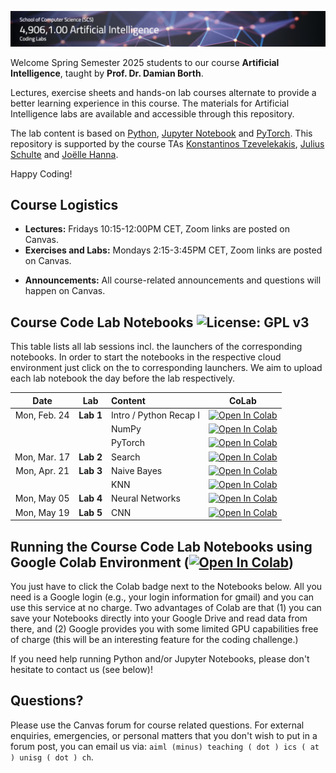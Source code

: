 ![Course Banner](banner.png)

Welcome Spring Semester 2025 students to our course **Artificial Intelligence**, taught by **Prof. Dr. Damian Borth**.

Lectures, exercise sheets and hands-on lab courses alternate to provide a better learning experience in this course. The materials for Artificial Intelligence labs are available and accessible through this repository.

The lab content is based on [Python](https://www.python.org), [Jupyter Notebook](https://jupyter.org) and [PyTorch](https://pytorch.org). This repository is supported by the course TAs [Konstantinos Tzevelekakis](https://ics.unisg.ch/the-institute/about-us/team/detail/person-id/a83aef88-deb5-4fda-a878-2e6fd091a1ce/), [Julius Schulte](https://ics.unisg.ch/the-institute/about-us/team/detail/person-id/d5a6c2e4-76cc-4ae5-aba2-f90244dd8c9d/) and [Joëlle Hanna](https://ics.unisg.ch/the-institute/about-us/team/detail/person-id/9e40cd45-138b-4934-a7f1-ec52b815e443/).


Happy Coding!

## Course Logistics

- **Lectures:** Fridays 10:15-12:00PM CET, Zoom links are posted on Canvas.
- **Exercises and Labs:** Mondays 2:15-3:45PM CET, Zoom links are posted on Canvas.

<!-- - **Labs Office Hours:** Thursdays 2:00-3:00PM CET ([Joëlle Hanna](https://www.alexandria.unisg.ch/entities/person/Joelle_Hanna/indicators)) or Tuesdays 11:00-12:00PM CET ([Hamed Hemati](https://www.alexandria.unisg.ch/entities/person/Hamed_Hemati/indicators)), please send us a corresponding invitation via mail. -->
- **Announcements:** All course-related announcements and questions will happen on Canvas.

## Course Code Lab Notebooks ![License: GPL v3](https://img.shields.io/badge/License-GPLv3-blue.svg)

This table lists all lab sessions incl. the launchers of the corresponding notebooks. In order to start the notebooks in the respective cloud environment just click on the to corresponding launchers. We aim to upload each lab notebook the day before the lab respectively.


| Date                    | Lab        |  Content                         |  CoLab                 |
|:-----------------------:|:--------------:|:---------------------------------|:-------------------------------:|
| Mon, Feb. 24           | **Lab 1**   | Intro / Python Recap I         | [![Open In Colab](https://colab.research.google.com/assets/colab-badge.svg)](https://colab.research.google.com/github/HSG-AIML-Teaching/AI2025-Lab/blob/main/lab_01/lab_01.ipynb) |
|            |    | NumPy         | [![Open In Colab](https://colab.research.google.com/assets/colab-badge.svg)](https://colab.research.google.com/github/HSG-AIML-Teaching/AI2025-Lab/blob/main/lab_01/lab_01_numpy.ipynb) |
|           |    | PyTorch         | [![Open In Colab](https://colab.research.google.com/assets/colab-badge.svg)](https://colab.research.google.com/github/HSG-AIML-Teaching/AI2025-Lab/blob/main/lab_01/lab_01_pytorch.ipynb) |
| Mon, Mar. 17            | **Lab 2**   | Search | [![Open In Colab](https://colab.research.google.com/assets/colab-badge.svg)](https://colab.research.google.com/github/HSG-AIML-Teaching/AI2025-Lab/blob/main/lab_02/lab_02.ipynb) |
| Mon, Apr. 21            | **Lab 3**   | Naive Bayes    | [![Open In Colab](https://colab.research.google.com/assets/colab-badge.svg)](https://colab.research.google.com/github/HSG-AIML-Teaching/AI2025-Lab/blob/main/lab_03/lab_03a.ipynb) |
|             |    |  KNN     | [![Open In Colab](https://colab.research.google.com/assets/colab-badge.svg)](https://colab.research.google.com/github/HSG-AIML-Teaching/AI2025-Lab/blob/main/lab_03/lab_03b.ipynb) |
| Mon, May 05            | **Lab 4**   | Neural Networks     | [![Open In Colab](https://colab.research.google.com/assets/colab-badge.svg)](https://colab.research.google.com/github/HSG-AIML-Teaching/AI2025-Lab/blob/main/lab_04/lab_04.ipynb) |
| Mon, May 19            | **Lab 5**   | CNN    | [![Open In Colab](https://colab.research.google.com/assets/colab-badge.svg)](https://colab.research.google.com/github/HSG-AIML-Teaching/AI2024-Lab/blob/main/lab_05/ml_colab_05.ipynb)|

## Running the Course Code Lab Notebooks using Google Colab Environment ([![Open In Colab](https://colab.research.google.com/assets/colab-badge.svg)](https://colab.research.google.com/github/GitiHubi/courseAAA/blob/main))

You just have to click the Colab badge next to the Notebooks below. All you need is a Google login
(e.g., your login information for gmail) and you can use this service at no charge.
Two advantages of Colab are that (1) you can save your
Notebooks directly into your Google Drive and read data from there, and (2) Google provides you with some limited GPU capabilities
free of charge (this will be an interesting feature for the coding challenge.)

If you need help running Python and/or Jupyter Notebooks, please don't hesitate to contact us (see below)!

## Questions?

Please use the Canvas forum for course related questions. For external enquiries, emergencies, or personal matters that you don't wish to put in a forum post, you can email us via: `aiml (minus) teaching ( dot ) ics ( at ) unisg ( dot ) ch`.
